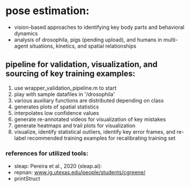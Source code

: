 # pose estimation:
- vision-based approaches to identifying key body parts and behavioral dynamics
- analysis of drosophila, pigs (pending upload), and humans in multi-agent situations, kinetics, and spatial relationships

## pipeline for validation, visualization, and sourcing of key training examples:
1. use wrapper_validation_pipeline.m to start
2. play with sample datafiles in '/drosophila'
3. various auxiliary functions are distributed depending on class
4. generates plots of spatial statistics
5. interpolates low confidence values
6. generate re-annotated videos for visualization of key mistakes
7. generate heatmaps and trail plots for visualization
8. visualize, identify statistical outliers, identify key error frames, and re-label recommended training examples for recalibrating training set

### references for utilized tools:
- sleap: Pereira et al., 2020 (sleap.ai):
- repnan: www.ig.utexas.edu/people/students/cgreene/
- printStruct
